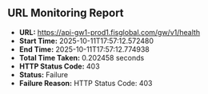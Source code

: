 ## URL Monitoring Report

- **URL:** https://api-gw1-prod1.fisglobal.com/gw/v1/health
- **Start Time:** 2025-10-11T17:57:12.572480
- **End Time:** 2025-10-11T17:57:12.774938
- **Total Time Taken:** 0.202458 seconds
- **HTTP Status Code:** 403
- **Status:** Failure
- **Failure Reason:** HTTP Status Code: 403
